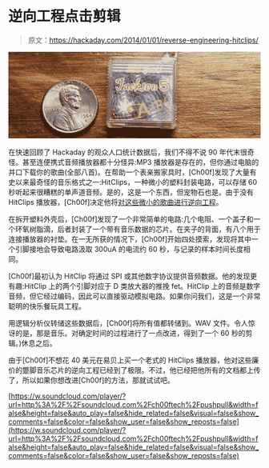 # 逆向工程点击剪辑

> 原文：<https://hackaday.com/2014/01/01/reverse-engineering-hitclips/>

![hitclipz](img/8a15ed6aef1d452c414fce5c8a5b984a.png)

在快速回顾了 Hackaday 的观众人口统计数据后，我们不得不说 90 年代末很奇怪。甚至连便携式音频播放器都十分怪异:MP3 播放器是存在的，但你通过电脑的并口下载你的歌曲(全部八首)。在帮助一个表亲搬家具时，[Ch00f]发现了大量有史以来最奇怪的音乐格式之一:HitClips，一种微小的塑料封装电路，可以存储 60 秒听起来很糟糕的单声道音频。是的，这是一个东西，但宠物石也是。由于没有 HitClips 播放器，[Ch00f]决定他将[对这些微小的歌曲进行逆向工程](http://ch00ftech.com/2013/12/31/reverse-engineering-a-hit-clip/)。

在拆开塑料外壳后，[Ch00f]发现了一个非常简单的电路:几个电阻、一个盖子和一个环氧树脂滴，后者封装了一个带有音乐数据的芯片。在夹子的背面，有八个用于连接播放器的衬垫。在一无所获的情况下，[Ch00f]开始四处摸索，发现将其中一个引脚接地会导致电路汲取 300uA 的电流约 60 秒，与记录的样本时间长度相同。

[Ch00f]最初认为 HitClip 将通过 SPI 或其他数字协议提供音频数据。他的发现更有趣:HitClip 上的两个引脚对应于 D 类放大器的推挽 fet。HitClip 上的音频是数字音频，但它经过编码，因此可以直接驱动模拟电路。如果你问我们，这是一个非常聪明的快乐餐玩具工程。

用逻辑分析仪转储这些数据后，[Ch00f]将所有值都转储到。WAV 文件。令人惊讶的是，那是音乐。对确定时间的过程进行了一点改进，得到了一个 60 秒的剪辑。)休息之后。

由于[Ch00f]不想花 40 美元在易贝上买一个老式的 HitClips 播放器，他对这些廉价的蹩脚音乐芯片的逆向工程已经到了极限。不过，他已经把他所有的文档都上传了，所以如果你想改进[Ch00f]的方法，那就试试吧。

[https://w.soundcloud.com/player/?url=http%3A%2F%2Fsoundcloud.com%2Fch00ftech%2Fpushpull&width=false&height=false&auto_play=false&hide_related=false&visual=false&show_comments=false&color=false&show_user=false&show_reposts=false](https://w.soundcloud.com/player/?url=http%3A%2F%2Fsoundcloud.com%2Fch00ftech%2Fpushpull&width=false&height=false&auto_play=false&hide_related=false&visual=false&show_comments=false&color=false&show_user=false&show_reposts=false)